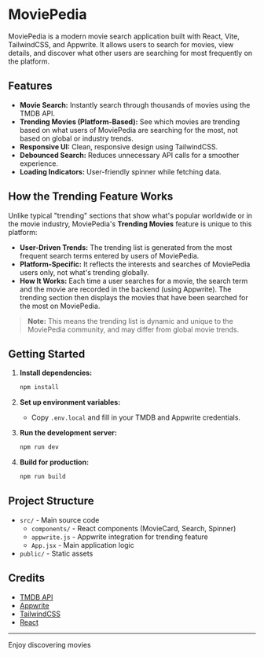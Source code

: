 # MoviePedia

MoviePedia is a modern movie search application built with React, Vite, TailwindCSS, and Appwrite. It allows users to search for movies, view details, and discover what other users are searching for most frequently on the platform.

## Features

- **Movie Search:** Instantly search through thousands of movies using the TMDB API.
- **Trending Movies (Platform-Based):** See which movies are trending based on what users of MoviePedia are searching for the most, not based on global or industry trends.
- **Responsive UI:** Clean, responsive design using TailwindCSS.
- **Debounced Search:** Reduces unnecessary API calls for a smoother experience.
- **Loading Indicators:** User-friendly spinner while fetching data.

## How the Trending Feature Works

Unlike typical "trending" sections that show what's popular worldwide or in the movie industry, MoviePedia's **Trending Movies** feature is unique to this platform:

- **User-Driven Trends:** The trending list is generated from the most frequent search terms entered by users of MoviePedia.
- **Platform-Specific:** It reflects the interests and searches of MoviePedia users only, not what's trending globally.
- **How It Works:** Each time a user searches for a movie, the search term and the movie are recorded in the backend (using Appwrite). The trending section then displays the movies that have been searched for the most on MoviePedia.

> **Note:** This means the trending list is dynamic and unique to the MoviePedia community, and may differ from global movie trends.

## Getting Started

1. **Install dependencies:**
   ```sh
   npm install
   ```

2. **Set up environment variables:**
   - Copy `.env.local` and fill in your TMDB and Appwrite credentials.

3. **Run the development server:**
   ```sh
   npm run dev
   ```

4. **Build for production:**
   ```sh
   npm run build
   ```

## Project Structure

- `src/` - Main source code
  - `components/` - React components (MovieCard, Search, Spinner)
  - `appwrite.js` - Appwrite integration for trending feature
  - `App.jsx` - Main application logic
- `public/` - Static assets

## Credits

- [TMDB API](https://www.themoviedb.org/documentation/api)
- [Appwrite](https://appwrite.io/)
- [TailwindCSS](https://tailwindcss.com/)
- [React](https://react.dev/)

---

Enjoy discovering movies